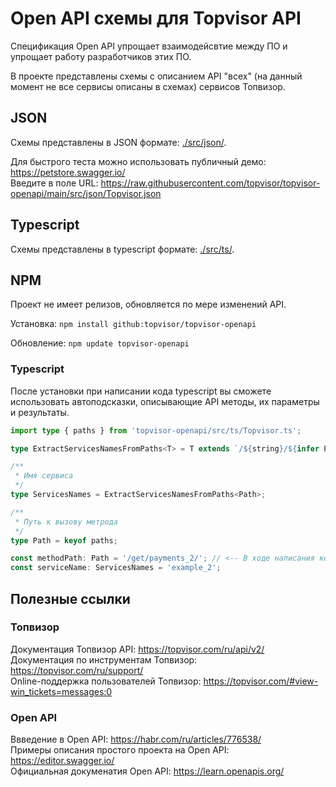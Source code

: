 # Open API схемы для Topvisor API

Спецификация Open API упрощает взаимодейсвтие между ПО и упрощает работу разработчиков этих ПО.

В проекте представлены схемы с описанием API "всех" (на данный момент не все сервисы описаны в схемах) сервисов Топвизор.

## JSON

Схемы представлены в JSON формате: [./src/json/](./src/json).

Для быстрого теста можно использовать публичный демо: https://petstore.swagger.io/  
Введите в поле URL: https://raw.githubusercontent.com/topvisor/topvisor-openapi/main/src/json/Topvisor.json

## Typescript

Схемы представлены в typescript формате: [./src/ts/](./src/ts).

## NPM

Проект не имеет релизов, обновляется по мере изменений API.

Установка: `npm install github:topvisor/topvisor-openapi`

Обновление: `npm update topvisor-openapi`

### Typescript

После установки при написании кода typescript вы сможете использовать автоподсказки, описывающие API методы, их параметры и результаты.

```typescript
import type { paths } from 'topvisor-openapi/src/ts/Topvisor.ts';

type ExtractServicesNamesFromPaths<T> = T extends `/${string}/${infer P}/${string}` ? P : never

/**
 * Имя сервиса
 */
type ServicesNames = ExtractServicesNamesFromPaths<Path>;

/**
 * Путь к вызову метрода
 */
type Path = keyof paths;

const methodPath: Path = '/get/payments_2/'; // <-- В ходе написания кода вы будете получать подсказки
const serviceName: ServicesNames = 'example_2';
```

## Полезные ссылки

### Топвизор

Документация Топвизор API: https://topvisor.com/ru/api/v2/  
Документация по инструментам Топвизор: https://topvisor.com/ru/support/  
Online-поддержка пользователей Топвизор: https://topvisor.com/#view-win_tickets=messages:0

### Open API

Ввведение в Open API: https://habr.com/ru/articles/776538/  
Примеры описания простого проекта на Open API: https://editor.swagger.io/  
Официальная докуменатия Open API: https://learn.openapis.org/